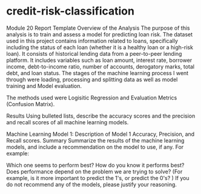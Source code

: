 # credit-risk-classification

Module 20 Report Template
Overview of the Analysis
The purpose of this analysis is to train and assess a model for predicting loan risk. The dataset used in this project contains information related to loans, specifically including the status of each loan (whether it is a healthy loan or a high-risk loan). It consists of historical lending data from a peer-to-peer lending platform. It includes variables such as loan amount, interest rate, borrower income, debt-to-income ratio, number of accounts, derogatory marks, total debt, and loan status. The stages of the machine learning process I went through were loading, processing and splitting data as well as model training and Model evaluation.

The methods used were Logisitic Regression and Evaluation Metrics (Confusion Matrix).

Results
Using bulleted lists, describe the accuracy scores and the precision and recall scores of all machine learning models.

Machine Learning Model 1:
Description of Model 1 Accuracy, Precision, and Recall scores.
Summary
Summarize the results of the machine learning models, and include a recommendation on the model to use, if any. For example:

Which one seems to perform best? How do you know it performs best?
Does performance depend on the problem we are trying to solve? (For example, is it more important to predict the 1's, or predict the 0's? )
If you do not recommend any of the models, please justify your reasoning.
